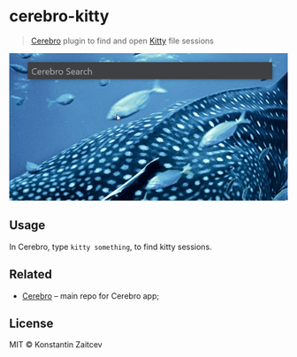 # cerebro-kitty

> [Cerebro](http://www.cerebroapp.com) plugin to find and open [Kitty](http://www.9bis.net/kitty/) file sessions

![](screenshot.gif)

## Usage

In Cerebro, type `kitty something`, to find kitty sessions.

## Related

- [Cerebro](http://github.com/KELiON/cerebro) – main repo for Cerebro app;

## License

MIT © Konstantin Zaitcev